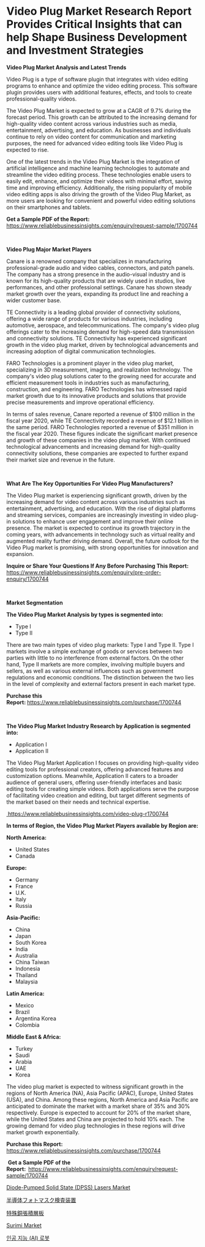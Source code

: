 <p><h1>Video Plug Market Research Report Provides Critical Insights that can help Shape Business Development and Investment Strategies</h1></p><p><strong>Video Plug Market Analysis and Latest Trends</strong></p>
<p><p>Video Plug is a type of software plugin that integrates with video editing programs to enhance and optimize the video editing process. This software plugin provides users with additional features, effects, and tools to create professional-quality videos.</p><p>The Video Plug Market is expected to grow at a CAGR of 9.7% during the forecast period. This growth can be attributed to the increasing demand for high-quality video content across various industries such as media, entertainment, advertising, and education. As businesses and individuals continue to rely on video content for communication and marketing purposes, the need for advanced video editing tools like Video Plug is expected to rise.</p><p>One of the latest trends in the Video Plug Market is the integration of artificial intelligence and machine learning technologies to automate and streamline the video editing process. These technologies enable users to easily edit, enhance, and optimize their videos with minimal effort, saving time and improving efficiency. Additionally, the rising popularity of mobile video editing apps is also driving the growth of the Video Plug Market, as more users are looking for convenient and powerful video editing solutions on their smartphones and tablets.</p></p>
<p><strong>Get a Sample PDF of the Report:&nbsp;</strong> <a href="https://www.reliablebusinessinsights.com/enquiry/request-sample/1700744">https://www.reliablebusinessinsights.com/enquiry/request-sample/1700744</a></p>
<p>&nbsp;</p>
<p><strong>Video Plug Major Market Players</strong></p>
<p><p>Canare is a renowned company that specializes in manufacturing professional-grade audio and video cables, connectors, and patch panels. The company has a strong presence in the audio-visual industry and is known for its high-quality products that are widely used in studios, live performances, and other professional settings. Canare has shown steady market growth over the years, expanding its product line and reaching a wider customer base.</p><p>TE Connectivity is a leading global provider of connectivity solutions, offering a wide range of products for various industries, including automotive, aerospace, and telecommunications. The company's video plug offerings cater to the increasing demand for high-speed data transmission and connectivity solutions. TE Connectivity has experienced significant growth in the video plug market, driven by technological advancements and increasing adoption of digital communication technologies.</p><p>FARO Technologies is a prominent player in the video plug market, specializing in 3D measurement, imaging, and realization technology. The company's video plug solutions cater to the growing need for accurate and efficient measurement tools in industries such as manufacturing, construction, and engineering. FARO Technologies has witnessed rapid market growth due to its innovative products and solutions that provide precise measurements and improve operational efficiency.</p><p>In terms of sales revenue, Canare reported a revenue of $100 million in the fiscal year 2020, while TE Connectivity recorded a revenue of $12.1 billion in the same period. FARO Technologies reported a revenue of $351 million in the fiscal year 2020. These figures indicate the significant market presence and growth of these companies in the video plug market. With continued technological advancements and increasing demand for high-quality connectivity solutions, these companies are expected to further expand their market size and revenue in the future.</p></p>
<p>&nbsp;</p>
<p><strong>What Are The Key Opportunities For Video Plug Manufacturers?</strong></p>
<p><p>The Video Plug market is experiencing significant growth, driven by the increasing demand for video content across various industries such as entertainment, advertising, and education. With the rise of digital platforms and streaming services, companies are increasingly investing in video plug-in solutions to enhance user engagement and improve their online presence. The market is expected to continue its growth trajectory in the coming years, with advancements in technology such as virtual reality and augmented reality further driving demand. Overall, the future outlook for the Video Plug market is promising, with strong opportunities for innovation and expansion.</p></p>
<p><strong>Inquire or Share Your Questions If Any Before Purchasing This Report:</strong> <a href="https://www.reliablebusinessinsights.com/enquiry/pre-order-enquiry/1700744">https://www.reliablebusinessinsights.com/enquiry/pre-order-enquiry/1700744</a></p>
<p>&nbsp;</p>
<p><strong>Market Segmentation</strong></p>
<p><strong>The Video Plug Market Analysis by types is segmented into:</strong></p>
<p><ul><li>Type I</li><li>Type II</li></ul></p>
<p><p>There are two main types of video plug markets: Type I and Type II. Type I markets involve a simple exchange of goods or services between two parties with little to no interference from external factors. On the other hand, Type II markets are more complex, involving multiple buyers and sellers, as well as various external influences such as government regulations and economic conditions. The distinction between the two lies in the level of complexity and external factors present in each market type.</p></p>
<p><strong>Purchase this Report:&nbsp;</strong><a href="https://www.reliablebusinessinsights.com/purchase/1700744">https://www.reliablebusinessinsights.com/purchase/1700744</a></p>
<p>&nbsp;</p>
<p><strong>The Video Plug Market Industry Research by Application is segmented into:</strong></p>
<p><ul><li>Application I</li><li>Application II</li></ul></p>
<p><p>The Video Plug Market Application I focuses on providing high-quality video editing tools for professional creators, offering advanced features and customization options. Meanwhile, Application II caters to a broader audience of general users, offering user-friendly interfaces and basic editing tools for creating simple videos. Both applications serve the purpose of facilitating video creation and editing, but target different segments of the market based on their needs and technical expertise.</p></p>
<p><a href="https://www.reliablebusinessinsights.com/video-plug-r1700744">&nbsp;https://www.reliablebusinessinsights.com/video-plug-r1700744</a></p>
<p><strong>In terms of Region, the Video Plug Market Players available by Region are:</strong></p>
<p>
    <p> <strong> North America: </strong>
        <ul>
            <li>United States</li>
            <li>Canada</li>
        </ul>
        </p> 
    <p> <strong> Europe: </strong>
        <ul>
            <li>Germany</li>
            <li>France</li>
            <li>U.K.</li>
            <li>Italy</li>
            <li>Russia</li>
        </ul>
        </p> 
    <p> <strong> Asia-Pacific: </strong>
        <ul>
            <li>China</li>
            <li>Japan</li>
            <li>South Korea</li>
            <li>India</li>
            <li>Australia</li>
            <li>China Taiwan</li>
            <li>Indonesia</li>
            <li>Thailand</li>
            <li>Malaysia</li>
        </ul>
        </p> 
    <p> <strong> Latin America: </strong>
        <ul>
            <li>Mexico</li>
            <li>Brazil</li>
            <li>Argentina Korea</li>
            <li>Colombia</li>
        </ul>
        </p> 
    <p> <strong> Middle East & Africa: </strong>
        <ul>
            <li>Turkey</li>
            <li>Saudi</li>
            <li>Arabia</li>
            <li>UAE</li>
            <li>Korea</li>
        </ul>
    </p>
    </p>
<p><p>The video plug market is expected to witness significant growth in the regions of North America (NA), Asia Pacific (APAC), Europe, United States (USA), and China. Among these regions, North America and Asia Pacific are anticipated to dominate the market with a market share of 35% and 30% respectively. Europe is expected to account for 20% of the market share, while the United States and China are projected to hold 10% each. The growing demand for video plug technologies in these regions will drive market growth exponentially.</p></p>
<p><strong>Purchase this Report: </strong><a href="https://www.reliablebusinessinsights.com/purchase/1700744">https://www.reliablebusinessinsights.com/purchase/1700744</a></p>
<p>&nbsp;<strong>Get a Sample PDF of the Report:&nbsp;&nbsp;</strong><a href="https://www.reliablebusinessinsights.com/enquiry/request-sample/1700744">https://www.reliablebusinessinsights.com/enquiry/request-sample/1700744</a></p>
<p><strong></strong></p>
<p><p><a href="https://github.com/jodemen/Market-Research-Report-List-3/blob/main/diode-pumped-solid-state-dpss-lasers-market.md">Diode-Pumped Solid State (DPSS) Lasers Market</a></p><p><a href="https://github.com/JacksonWiza1924/Market-Research-Report-List-2/blob/main/6526566123178.md">半導体フォトマスク検査装置</a></p><p><a href="https://github.com/dawson566/Market-Research-Report-List-1/blob/main/8126180123179.md">特殊銅張積層板</a></p><p><a href="https://issuu.com/reportprime-2/docs/surimi-market-size-2030.pptx">Surimi Market</a></p><p><a href="https://github.com/lkwggful07722/Market-Research-Report-List-2/blob/main/3186660109368.md">인공 지능 (AI) 로봇</a></p></p>
